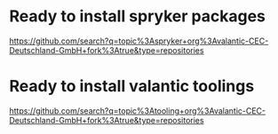 # Ready to install spryker packages
https://github.com/search?q=topic%3Aspryker+org%3Avalantic-CEC-Deutschland-GmbH+fork%3Atrue&type=repositories

# Ready to install valantic toolings
https://github.com/search?q=topic%3Atooling+org%3Avalantic-CEC-Deutschland-GmbH+fork%3Atrue&type=repositories
